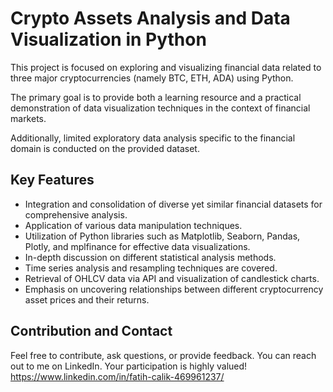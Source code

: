 # Crypto Assets Analysis and Data Visualization in Python

This project is focused on exploring and visualizing financial data related to three major cryptocurrencies (namely BTC, ETH, ADA) using Python.  

The primary goal is to provide both a learning resource and a practical demonstration of data visualization techniques in the context of financial markets.  

Additionally, limited exploratory data analysis specific to the financial domain is conducted on the provided dataset.

## Key Features
* Integration and consolidation of diverse yet similar financial datasets for comprehensive analysis.
* Application of various data manipulation techniques.
* Utilization of Python libraries such as Matplotlib, Seaborn, Pandas, Plotly, and mplfinance for effective data visualizations.
* In-depth discussion on different statistical analysis methods.
* Time series analysis and resampling techniques are covered.
* Retrieval of OHLCV data via API and visualization of candlestick charts.
* Emphasis on uncovering relationships between different cryptocurrency asset prices and their returns.

## Contribution and Contact
Feel free to contribute, ask questions, or provide feedback. You can reach out to me on LinkedIn. Your participation is highly valued!
https://www.linkedin.com/in/fatih-calik-469961237/ 

